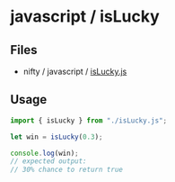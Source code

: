 # javascript / isLucky

## Files

- nifty / javascript / [isLucky.js](../../javascript/isLucky.js)

## Usage

```javascript
import { isLucky } from "./isLucky.js";

let win = isLucky(0.3);

console.log(win);
// expected output:
// 30% chance to return true
```
